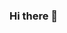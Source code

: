 ### Hi there 👋

<!--
**taylor-g592/taylor-g592** is a ✨ _special_ ✨ repository because its `README.md` (this file) appears on your GitHub profile.

[![@taylormegan592's Holopin board](https://holopin.me/taylormegan592)](https://holopin.io/@taylormegan592)

Here are some ideas to get you started:

- 🔭 I’m currently working on ...
- 🌱 I’m currently learning ...
- 👯 I’m looking to collaborate on ...
- 🤔 I’m looking for help with ...
- 💬 Ask me about ...
- 📫 How to reach me: ...
- 😄 Pronouns: ...
- ⚡ Fun fact: ...
-->
